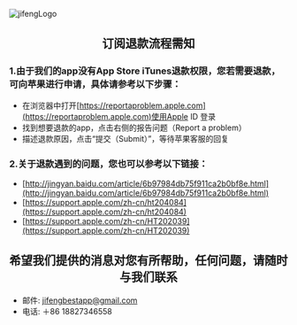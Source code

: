  ![jifengLogo](https://pbs.twimg.com/profile_images/913234541401145345/7Q4gFwne_400x400.jpg)
## <center>订阅退款流程需知</center>

### 1.由于我们的app没有App Store iTunes退款权限，您若需要退款，可向苹果进行申请，具体请参考以下步骤：

* 在浏览器中打开[https://reportaproblem.apple.com](https://reportaproblem.apple.com)使用Apple ID 登录
* 找到想要退款的app，点击右侧的报告问题（Report a problem）
* 描述退款原因，点击“提交（Submit）”，等待苹果客服的回复

### 2.关于退款遇到的问题，您也可以参考以下链接：

* [http://jingyan.baidu.com/article/6b97984db75f911ca2b0bf8e.html](http://jingyan.baidu.com/article/6b97984db75f911ca2b0bf8e.html)
* [https://support.apple.com/zh-cn/ht204084](https://support.apple.com/zh-cn/ht204084)
* [https://support.apple.com/zh-cn/HT202039](https://support.apple.com/zh-cn/HT202039)


## <center>希望我们提供的消息对您有所帮助，任何问题，请随时与我们联系</center>

* 邮件: [jifengbestapp@gmail.com](jifengbestapp@gmail.com)
* 电话: ＋86 18827346558
